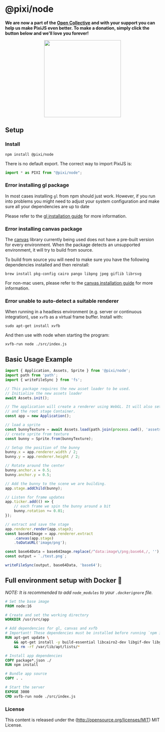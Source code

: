 # @pixi/node

**We are now a part of the [Open Collective](https://opencollective.com/pixijs) and with your support you can help us make PixiJS even better. To make a donation, simply click the button below and we'll love you forever!**

<div align="center">
  <a href="https://opencollective.com/pixijs/donate" target="_blank">
    <img src="https://opencollective.com/pixijs/donate/button@2x.png?color=blue" width=250 />
  </a>
</div>

## Setup

### Install

```
npm install @pixi/node
```

There is no default export. The correct way to import PixiJS is:

```js
import * as PIXI from "@pixi/node";
```

### Error installing gl package

In most cases installing `gl` from npm should just work. However, if you run into problems you might need to adjust your system configuration and make sure all your dependencies are up to date

Please refer to the [gl installation guide](https://www.npmjs.com/package/gl/v/4.5.3-win64.0#system-dependencies) for more information.

### Error installing canvas package

The [canvas](https://www.npmjs.com/package/canvas) library currently being used does not have a pre-built version for every environment.
When the package detects an unsupported environment, it will try to build from source.

To build from source you will need to make sure you have the following dependencies installed and then reinstall:

`brew install pkg-config cairo pango libpng jpeg giflib librsvg`

For non-mac users, please refer to the [canvas installation guide](https://www.npmjs.com/package/canvas#compiling) for more information.

### Error unable to auto-detect a suitable renderer
When running in a headless environment (e.g. server or continuous integration), use `xvfb` as a virtual frame buffer.
Install with:
```
sudo apt-get install xvfb
```
And then use with node when starting the program:
```
xvfb-run node ./src/index.js
```

## Basic Usage Example

```js
import { Application, Assets, Sprite } from '@pixi/node';
import path from 'path';
import { writeFileSync } from 'fs';

// This package requires the new asset loader to be used.
// Initialize the new assets loader
await Assets.init();

// The application will create a renderer using WebGL. It will also setup the ticker
// and the root stage Container.
const app = new Application();

// load a sprite
const bunnyTexture = await Assets.load(path.join(process.cwd(), 'assets/bunny.png'));
// create sprite from texture
const bunny = Sprite.from(bunnyTexture);

// Setup the position of the bunny
bunny.x = app.renderer.width / 2;
bunny.y = app.renderer.height / 2;

// Rotate around the center
bunny.anchor.x = 0.5;
bunny.anchor.y = 0.5;

// Add the bunny to the scene we are building.
app.stage.addChild(bunny);

// Listen for frame updates
app.ticker.add(() => {
    // each frame we spin the bunny around a bit
    bunny.rotation += 0.01;
});

// extract and save the stage
app.renderer.render(app.stage);
const base64Image = app.renderer.extract
    .canvas(app.stage)
    .toDataURL('image/png');

const base64Data = base64Image.replace(/^data:image\/png;base64,/, '');
const output = `./test.png`;

writeFileSync(output, base64Data, 'base64');
```

## Full environment setup with Docker 🐳

*NOTE: It is recommended to add `node_modules` to your `.dockerignore` file.*

```Dockerfile
# Set the base image
FROM node:16

# Create and set the working directory
WORKDIR /usr/src/app

# Add dependencies for gl, canvas and xvfb
# Important! These dependencies must be installed before running `npm install`
RUN apt-get update \
    && apt-get install -y build-essential libcairo2-dev libgif-dev libglew-dev libglu1-mesa-dev libjpeg-dev libpango1.0-dev librsvg2-dev libxi-dev pkg-config xvfb \
    && rm -rf /var/lib/apt/lists/*

# Install app dependencies
COPY package*.json ./
RUN npm install

# Bundle app source
COPY . .

# Start the server
EXPOSE 3000
CMD xvfb-run node ./src/index.js
```

### License

This content is released under the (http://opensource.org/licenses/MIT) MIT License.
